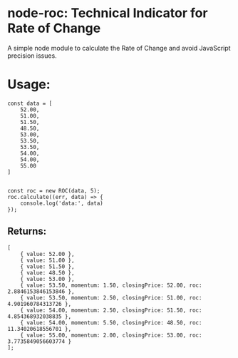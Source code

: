 # node-roc: Technical Indicator for Rate of Change

A simple node module to calculate the Rate of Change and avoid JavaScript precision issues.

# Usage:

```
const data = [
    52.00,
    51.00,
    51.50,
    48.50,
    53.00,
    53.50,
    53.50,
    54.00,
    54.00,
    55.00
]


const roc = new ROC(data, 5);
roc.calculate((err, data) => {
    console.log('data:', data)
});
```

## Returns:

```
[
    { value: 52.00 },
    { value: 51.00 },
    { value: 51.50 },
    { value: 48.50 },
    { value: 53.00 },
    { value: 53.50, momentum: 1.50, closingPrice: 52.00, roc: 2.8846153846153846 },
    { value: 53.50, momentum: 2.50, closingPrice: 51.00, roc: 4.901960784313726 },
    { value: 54.00, momentum: 2.50, closingPrice: 51.50, roc: 4.854368932038835 },
    { value: 54.00, momentum: 5.50, closingPrice: 48.50, roc: 11.34020618556701 },
    { value: 55.00, momentum: 2.00, closingPrice: 53.00, roc: 3.7735849056603774 }
];
```

